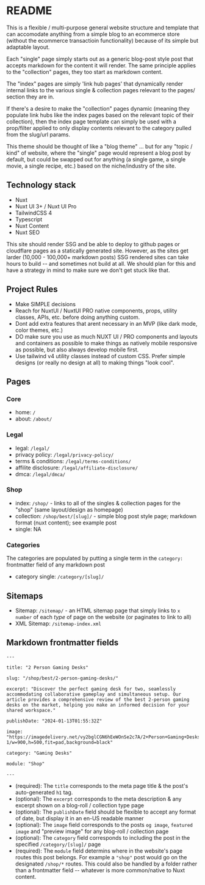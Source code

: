 # README

This is a flexible / multi-purpose general website structure and template that can accomodate anything from a simple blog to an ecommerce store (without the ecommerce transactioin functionality) because of its simple but adaptable layout. 

Each "single" page simply starts out as a generic blog-post style post that accepts markdown for the content it will render. The same principle applies to the "collection" pages, they too start as markdown content. 

The "index" pages are simply 'link hub pages' that dynamically render internal links to the various single & collection pages relevant to the pages/ section they are in. 

If there's a desire to make the "collection" pages dynamic (meaning they populate link hubs like the index pages based on the relevant topic of their collection), then the index page template can simply be used with a prop/filter applied to only display contents relevant to the category pulled from the slug/url params.

This theme should be thought of like a "blog theme" ... but for any "topic /  kind" of website, where the "single" page would represent a blog post by default, but could be swapped out for anything (a single game, a single movie, a single recipe, etc.) based on the niche/industry of the site.

## Technology stack

- Nuxt
- Nuxt UI 3+ / Nuxt UI Pro
- TailwindCSS 4
- Typescript
- Nuxt Content
- Nuxt SEO

This site should render SSG and be able to deploy to github pages or cloudflare pages as a statically generated site. However, as the sites get larder (10,000 - 100,000+ markdown posts) SSG rendered sites can take hours to build -- and sometimes not build at all. We should plan for this and have a strategy in mind to make sure we don't get stuck like that.

## Project Rules

- Make SIMPLE decisions
- Reach for NuxtUI / NuxtUI PRO native components, props, utility classes, APIs, etc. before doing anything custom.
- Dont add extra features that arent necessary in an MVP (like dark mode, color themes, etc.)
- DO make sure you use as much NUXT UI / PRO components and layouts and containers as possible to make things as natively mobile responsive as possible, but also always develop mobile first.
- Use tailwind v4 utility classes instead of custom CSS. Prefer simple designs (or really no design at all) to making things "look cool".


## Pages

### Core

- home: `/`
- about: `/about/`

### Legal

- legal: `/legal/`
- privacy policy: `/legal/privacy-policy/`
- terms & conditions: `/legal/terms-conditions/`
- affilite disclosure: `/legal/affiliate-disclosure/`
- dmca: `/legal/dmca/`

### Shop

- index: `/shop/` - links to all of the singles & collection pages for the "shop" (same layout/design as homepage)
- collection: `/shop/best/[slug]/` - simple blog post style page; markdown format (nuxt content); see example post
- single: NA

### Categories

The categories are populated by putting a single term in the `category:` frontmatter field of any markdown post

- category single: `/category/[slug]/`

## Sitemaps

- Sitemap: `/sitemap/` - an HTML sitemap page that simply links to `x number` of each *type* of page on the website (or paginates to link to all)
- XML Sitemap: `/sitemap-index.xml`

## Markdown frontmatter fields


```
---

title: "2 Person Gaming Desks"

slug: "/shop/best/2-person-gaming-desks/"

excerpt: "Discover the perfect gaming desk for two, seamlessly accommodating collaborative gameplay and simultaneous setup. Our article provides a comprehensive review of the best 2-person gaming desks on the market, helping you make an informed decision for your shared workspace."

publishDate: "2024-01-13T01:55:32Z"

image: "https://imagedelivery.net/vy2bglCGN6hEeWOnSe2c7A/2+Person+Gaming+Desks-1/w=900,h=500,fit=pad,background=black"

category: "Gaming Desks"

module: "Shop"

---

```

- (required): The `title` corresponds to the meta page title & the post's auto-generated `h1` tag.
- (optional): The `excerpt` corresponds to the meta description & any excerpt shown on a blog-roll / collection type page
- (optional): The `publishDate` field should be flexible to accept any format of date, but display it in an en-US readable manner
- (optional): The `image` field corresponds to the posts `og image`, `featured image` and "preview image" for any blog-roll / collection page
- (optional): The `category` field corresponds to including the post in the specified `/category/[slug]/` page
- (required): The `module` field determins where in the website's page routes this post belongs. For example a `"shop"` post would go on the designated `/shop/*` routes. This could also be handled by a folder rather than a frontmatter field -- whatever is more common/native to Nuxt content.